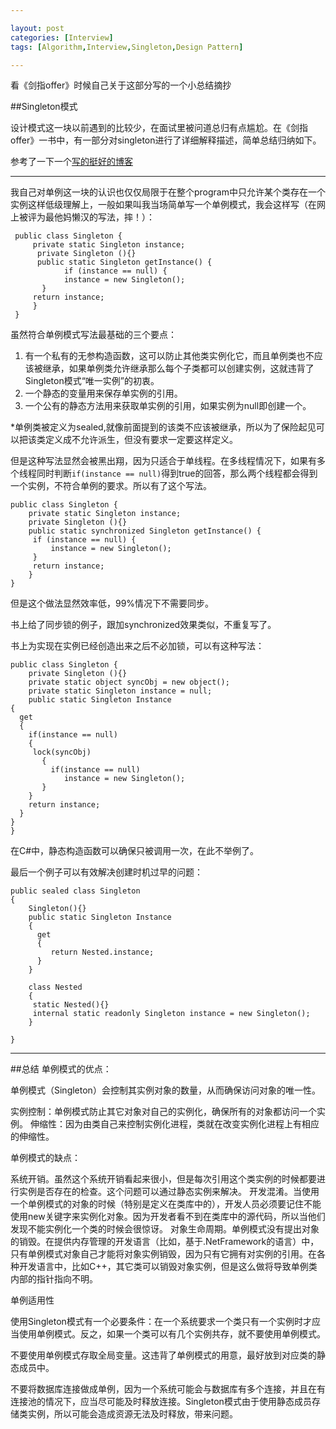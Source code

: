 ```yaml
---

layout: post
categories: [Interview]
tags: [Algorithm,Interview,Singleton,Design Pattern]

---
```

看《剑指offer》时候自己关于这部分写的一个小总结摘抄


##Singleton模式

设计模式这一块以前遇到的比较少，在面试里被问道总归有点尴尬。在《剑指offer》一书中，有一部分对singleton进行了详细解释描述，简单总结归纳如下。

参考了一下一个[写的挺好的博客](http://www.cnblogs.com/rush/archive/2011/10/30/2229565.html)
- - -

我自己对单例这一块的认识也仅仅局限于在整个program中只允许某个类存在一个实例这样低级理解上，一般如果叫我当场简单写一个单例模式，我会这样写（在网上被评为最他妈懒汉的写法，摔！）：

```
 public class Singleton {  
     private static Singleton instance;  
      private Singleton (){}   
      public static Singleton getInstance() {  
            if (instance == null) {  
            instance = new Singleton();  
       }  
     return instance;  
     }  
 }  
```

虽然符合单例模式写法最基础的三个要点：

1. 有一个私有的无参构造函数，这可以防止其他类实例化它，而且单例类也不应该被继承，如果单例类允许继承那么每个子类都可以创建实例，这就违背了Singleton模式“唯一实例”的初衷。
2. 一个静态的变量用来保存单实例的引用。
3. 一个公有的静态方法用来获取单实例的引用，如果实例为null即创建一个。

*单例类被定义为sealed,就像前面提到的该类不应该被继承，所以为了保险起见可以把该类定义成不允许派生，但没有要求一定要这样定义。

但是这种写法显然会被黑出翔，因为只适合于单线程。在多线程情况下，如果有多个线程同时判断`if(instance == null)`得到true的回答，那么两个线程都会得到一个实例，不符合单例的要求。所以有了这个写法。

```
public class Singleton {  
    private static Singleton instance;  
    private Singleton (){}
    public static synchronized Singleton getInstance() {  
     if (instance == null) {  
         instance = new Singleton();  
     }  
     return instance;  
    }  
}  

```

但是这个做法显然效率低，99%情况下不需要同步。

书上给了同步锁的例子，跟加synchronized效果类似，不重复写了。

书上为实现在实例已经创造出来之后不必加锁，可以有这种写法：

```
public class Singleton {  
    private Singleton (){}
    private static object syncObj = new object();
    private static Singleton instance = null;
    public static Singleton Instance
{
  get
  {
    if(instance == null)
    {
     lock(syncObj)
       {
         if(instance == null)
            instance = new Singleton();
       }
    }
    return instance;
  }
}
}

```

在C#中，静态构造函数可以确保只被调用一次，在此不举例了。

最后一个例子可以有效解决创建时机过早的问题：

```
public sealed class Singleton
{
    Singleton(){}
    public static Singleton Instance
    {
      get
      {
         return Nested.instance;
      }
    }
    
    class Nested
    {
     static Nested(){}
     internal static readonly Singleton instance = new Singleton();
    }

}

```

- - -
##总结
单例模式的优点：

单例模式（Singleton）会控制其实例对象的数量，从而确保访问对象的唯一性。

实例控制：单例模式防止其它对象对自己的实例化，确保所有的对象都访问一个实例。
伸缩性：因为由类自己来控制实例化进程，类就在改变实例化进程上有相应的伸缩性。
 

单例模式的缺点：

系统开销。虽然这个系统开销看起来很小，但是每次引用这个类实例的时候都要进行实例是否存在的检查。这个问题可以通过静态实例来解决。
开发混淆。当使用一个单例模式的对象的时候（特别是定义在类库中的），开发人员必须要记住不能使用new关键字来实例化对象。因为开发者看不到在类库中的源代码，所以当他们发现不能实例化一个类的时候会很惊讶。
对象生命周期。单例模式没有提出对象的销毁。在提供内存管理的开发语言（比如，基于.NetFramework的语言）中，只有单例模式对象自己才能将对象实例销毁，因为只有它拥有对实例的引用。在各种开发语言中，比如C++，其它类可以销毁对象实例，但是这么做将导致单例类内部的指针指向不明。
 

单例适用性

使用Singleton模式有一个必要条件：在一个系统要求一个类只有一个实例时才应当使用单例模式。反之，如果一个类可以有几个实例共存，就不要使用单例模式。

不要使用单例模式存取全局变量。这违背了单例模式的用意，最好放到对应类的静态成员中。

不要将数据库连接做成单例，因为一个系统可能会与数据库有多个连接，并且在有连接池的情况下，应当尽可能及时释放连接。Singleton模式由于使用静态成员存储类实例，所以可能会造成资源无法及时释放，带来问题。